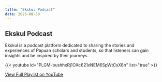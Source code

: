 ```yaml
---
title: "Ekskul Podcast"
date: 2025-08-30
---
```


## Ekskul Podcast

Ekskul is a podcast platform dedicated to sharing the stories and experiences of Papuan scholars and students, so that listeners can gain insights and be inspired by their journeys.

{{< youtube id="PLGM-bushhxRj1OXc621xNEM6SpWtCsX8n" list="true" >}}

[View Full Playlist on YouTube](https://www.youtube.com/playlist?list=PLGM-bushhxRj1OXc621xNEM6SpWtCsX8n)
